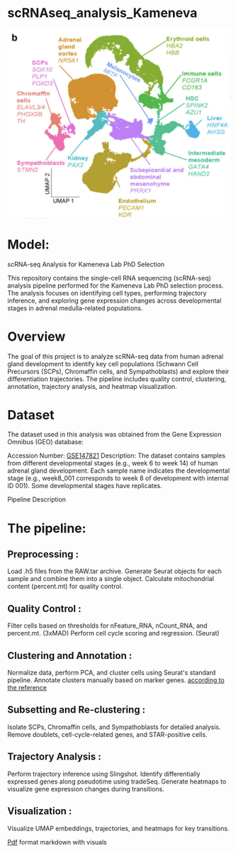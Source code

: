 # scRNAseq_analysis_Kameneva

<img src="scRNAseq.png">

# Model:
scRNA-seq Analysis for Kameneva Lab PhD Selection

This repository contains the single-cell RNA sequencing (scRNA-seq) analysis pipeline performed for the Kameneva Lab PhD selection process. The analysis focuses on identifying cell types, performing trajectory inference, and exploring gene expression changes across developmental stages in adrenal medulla-related populations.


# Overview

The goal of this project is to analyze scRNA-seq data from human adrenal gland development to identify key cell populations (Schwann Cell Precursors (SCPs), Chromaffin cells, and Sympathoblasts) and explore their differentiation trajectories. The pipeline includes quality control, clustering, annotation, trajectory analysis, and heatmap visualization.

# Dataset

The dataset used in this analysis was obtained from the Gene Expression Omnibus (GEO) database:

Accession Number: [GSE147821](https://www.ncbi.nlm.nih.gov/geo/query/acc.cgi?acc=GSE147821)
Description: The dataset contains samples from different developmental stages (e.g., week 6 to week 14) of human adrenal gland development.
 Each sample name indicates the developmental stage (e.g., week8_001 corresponds to week 8 of development with internal ID 001). Some developmental stages have replicates.

 Pipeline Description

# The pipeline:

## Preprocessing :
Load .h5 files from the RAW.tar archive.
Generate Seurat objects for each sample and combine them into a single object.
Calculate mitochondrial content (percent.mt) for quality control.

## Quality Control :
Filter cells based on thresholds for nFeature_RNA, nCount_RNA, and percent.mt. (3xMAD)
Perform cell cycle scoring and regression. (Seurat)

## Clustering and Annotation :
Normalize data, perform PCA, and cluster cells using Seurat's standard pipeline.
Annotate clusters manually based on marker genes. [according to the reference](https://www.nature.com/articles/s41588-021-00818-x)

## Subsetting and Re-clustering :
Isolate SCPs, Chromaffin cells, and Sympathoblasts for detailed analysis.
Remove doublets, cell-cycle-related genes, and STAR-positive cells.

## Trajectory Analysis :
Perform trajectory inference using Slingshot.
Identify differentially expressed genes along pseudotime using tradeSeq.
Generate heatmaps to visualize gene expression changes during transitions.

## Visualization :
Visualize UMAP embeddings, trajectories, and heatmaps for key transitions.


[Pdf](https://drive.google.com/file/d/1gFGDr47qrIXhOUBSdCLwjhFdwOf4lHba/view?usp=share_link) format markdown with visuals
